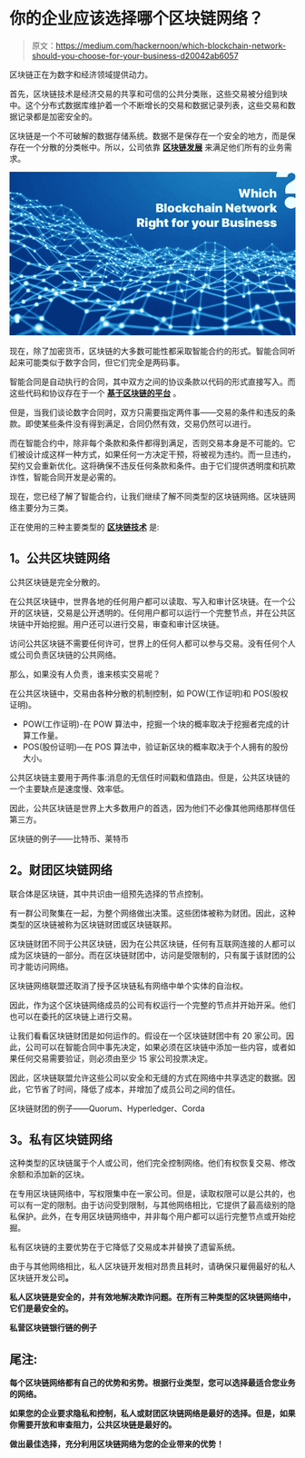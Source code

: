 # 你的企业应该选择哪个区块链网络？

> 原文：<https://medium.com/hackernoon/which-blockchain-network-should-you-choose-for-your-business-d20042ab6057>

区块链正在为数字和经济领域提供动力。

首先，区块链技术是经济交易的共享和可信的公共分类账，这些交易被分组到块中。这个分布式数据库维护着一个不断增长的交易和数据记录列表，这些交易和数据记录都是加密安全的。

区块链是一个不可破解的数据存储系统。数据不是保存在一个安全的地方，而是保存在一个分散的分类帐中。所以，公司依靠 [**区块链发展**](https://www.goodfirms.co/directory/services/list-blockchain-technology-companies) 来满足他们所有的业务需求。

![](img/6e6095bca2558775f31eafe1fd4b3eee.png)

现在，除了加密货币，区块链的大多数可能性都采取智能合约的形式。智能合同听起来可能类似于数字合同，但它们完全是两码事。

智能合同是自动执行的合同，其中双方之间的协议条款以代码的形式直接写入。而这些代码和协议存在于一个 [**基于区块链的平台**](https://topcompaniesreview.wordpress.com/2018/06/07/3-major-platforms-for-blockchain-development/) 。

但是，当我们谈论数字合同时，双方只需要指定两件事——交易的条件和违反的条款。即使某些条件没有得到满足，合同仍然有效，交易仍然可以进行。

而在智能合约中，除非每个条款和条件都得到满足，否则交易本身是不可能的。它们被设计成这样一种方式，如果任何一方决定干预，将被视为违约。而一旦违约，契约又会重新优化。这将确保不违反任何条款和条件。由于它们提供透明度和抗欺诈性，智能合同开发是必需的。

现在，您已经了解了智能合约，让我们继续了解不同类型的区块链网络。区块链网络主要分为三类。

正在使用的三种主要类型的 [**区块链技术**](https://e27.co/4-ways-blockchain-will-disrupt-traditional-adtech-ecosystem-20180131/) 是:

## **1。公共区块链网络**

公共区块链是完全分散的。

在公共区块链中，世界各地的任何用户都可以读取、写入和审计区块链。在一个公开的区块链，交易是公开透明的。任何用户都可以运行一个完整节点，并在公共区块链中开始挖掘。用户还可以进行交易，审查和审计区块链。

访问公共区块链不需要任何许可，世界上的任何人都可以参与交易。没有任何个人或公司负责区块链的公共网络。

那么，如果没有人负责，谁来核实交易呢？

在公共区块链中，交易由各种分散的机制控制，如 POW(工作证明)和 POS(股权证明)。

*   POW(工作证明)-在 POW 算法中，挖掘一个块的概率取决于挖掘者完成的计算工作量。
*   POS(股份证明)—在 POS 算法中，验证新区块的概率取决于个人拥有的股份大小。

公共区块链主要用于两件事:消息的无信任时间戳和值路由。但是，公共区块链的一个主要缺点是速度慢、效率低。

因此，公共区块链是世界上大多数用户的首选，因为他们不必像其他网络那样信任第三方。

区块链的例子——比特币、莱特币

## **2。财团区块链网络**

联合体是区块链，其中共识由一组预先选择的节点控制。

有一群公司聚集在一起，为整个网络做出决策。这些团体被称为财团。因此，这种类型的区块链被称为区块链财团或区块链联邦。

区块链财团不同于公共区块链，因为在公共区块链，任何有互联网连接的人都可以成为区块链的一部分。而在区块链财团中，访问是受限制的，只有属于该财团的公司才能访问网络。

区块链网络联盟还取消了授予区块链私有网络中单个实体的自治权。

因此，作为这个区块链网络成员的公司有权运行一个完整的节点并开始开采。他们也可以在委托的区块链上进行交易。

让我们看看区块链财团是如何运作的。假设在一个区块链财团中有 20 家公司。因此，公司可以在智能合同中事先决定，如果必须在区块链中添加一些内容，或者如果任何交易需要验证，则必须由至少 15 家公司投票决定。

因此，区块链联盟允许这些公司以安全和无缝的方式在网络中共享选定的数据。因此，它节省了时间，降低了成本，并增加了成员公司之间的信任。

区块链财团的例子——Quorum、Hyperledger、Corda

## **3。私有区块链网络**

这种类型的区块链属于个人或公司，他们完全控制网络。他们有权恢复交易、修改余额和添加新的区块。

在专用区块链网络中，写权限集中在一家公司。但是，读取权限可以是公共的，也可以有一定的限制。由于访问受到限制，与其他网络相比，它提供了最高级别的隐私保护。此外，在专用区块链网络中，并非每个用户都可以运行完整节点或开始挖掘。

私有区块链的主要优势在于它降低了交易成本并替换了遗留系统。

由于与其他网络相比，私人区块链开发相对昂贵且耗时，请确保只雇佣最好的私人区块链开发公司[](https://www.goodfirms.co/directory/services/list-blockchain-technology-companies/private-blockchain-development)**。**

**私人区块链是安全的，并有效地解决欺诈问题。在所有三种类型的区块链网络中，它们是最安全的。**

**私营区块链银行链的例子**

## ****尾注:****

**每个区块链网络都有自己的优势和劣势。根据行业类型，您可以选择最适合您业务的网络。**

**如果您的企业要求隐私和控制，私人或财团区块链网络是最好的选择。但是，如果你需要开放和审查阻力，公共区块链是最好的。**

**做出最佳选择，充分利用区块链网络为您的企业带来的优势！**